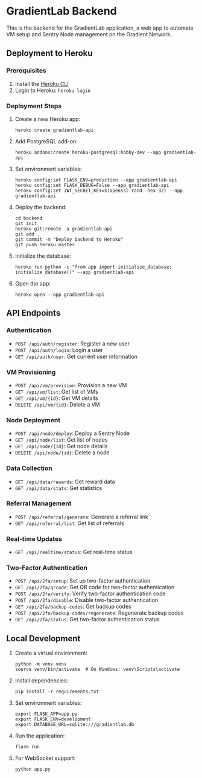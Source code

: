 # GradientLab Backend

This is the backend for the GradientLab application, a web app to automate VM setup and Sentry Node management on the Gradient Network.

## Deployment to Heroku

### Prerequisites

1. Install the [Heroku CLI](https://devcenter.heroku.com/articles/heroku-cli)
2. Login to Heroku: `heroku login`

### Deployment Steps

1. Create a new Heroku app:
   ```
   heroku create gradientlab-api
   ```

2. Add PostgreSQL add-on:
   ```
   heroku addons:create heroku-postgresql:hobby-dev --app gradientlab-api
   ```

3. Set environment variables:
   ```
   heroku config:set FLASK_ENV=production --app gradientlab-api
   heroku config:set FLASK_DEBUG=False --app gradientlab-api
   heroku config:set JWT_SECRET_KEY=$(openssl rand -hex 32) --app gradientlab-api
   ```

4. Deploy the backend:
   ```
   cd backend
   git init
   heroku git:remote -a gradientlab-api
   git add .
   git commit -m "Deploy backend to Heroku"
   git push heroku master
   ```

5. Initialize the database:
   ```
   heroku run python -c "from app import initialize_database; initialize_database()" --app gradientlab-api
   ```

6. Open the app:
   ```
   heroku open --app gradientlab-api
   ```

## API Endpoints

### Authentication

- `POST /api/auth/register`: Register a new user
- `POST /api/auth/login`: Login a user
- `GET /api/auth/user`: Get current user information

### VM Provisioning

- `POST /api/vm/provision`: Provision a new VM
- `GET /api/vm/list`: Get list of VMs
- `GET /api/vm/{id}`: Get VM details
- `DELETE /api/vm/{id}`: Delete a VM

### Node Deployment

- `POST /api/node/deploy`: Deploy a Sentry Node
- `GET /api/node/list`: Get list of nodes
- `GET /api/node/{id}`: Get node details
- `DELETE /api/node/{id}`: Delete a node

### Data Collection

- `GET /api/data/rewards`: Get reward data
- `GET /api/data/stats`: Get statistics

### Referral Management

- `POST /api/referral/generate`: Generate a referral link
- `GET /api/referral/list`: Get list of referrals

### Real-time Updates

- `GET /api/realtime/status`: Get real-time status

### Two-Factor Authentication

- `POST /api/2fa/setup`: Set up two-factor authentication
- `GET /api/2fa/qrcode`: Get QR code for two-factor authentication
- `POST /api/2fa/verify`: Verify two-factor authentication code
- `POST /api/2fa/disable`: Disable two-factor authentication
- `GET /api/2fa/backup-codes`: Get backup codes
- `POST /api/2fa/backup-codes/regenerate`: Regenerate backup codes
- `GET /api/2fa/status`: Get two-factor authentication status

## Local Development

1. Create a virtual environment:
   ```
   python -m venv venv
   source venv/bin/activate  # On Windows: venv\Scripts\activate
   ```

2. Install dependencies:
   ```
   pip install -r requirements.txt
   ```

3. Set environment variables:
   ```
   export FLASK_APP=app.py
   export FLASK_ENV=development
   export DATABASE_URL=sqlite:///gradientlab.db
   ```

4. Run the application:
   ```
   flask run
   ```

5. For WebSocket support:
   ```
   python app.py
   ```
